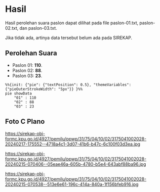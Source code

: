 # Hasil

Hasil perolehan suara paslon dapat dilihat pada file paslon-01.txt, paslon-02.txt, dan paslon-03.txt.

Jika tidak ada, artinya data tersebut belum ada pada SIREKAP.

## Perolehan Suara

 * Paslon 01: **110**.
 * Paslon 02: **88**.
 * Paslon 03: **23**.

```mermaid
%%{init: {"pie": {"textPosition": 0.5}, "themeVariables": {"pieOuterStrokeWidth": "5px"}} }%%
pie showData
    "01" : 110
    "02" : 88
    "03" : 23
```
## Foto C Plano

https://sirekap-obj-formc.kpu.go.id/4927/pemilu/ppwp/31/75/04/10/02/3175041002028-20240217-175552--4718a4c1-3d07-41b6-b47c-6c100f03d3ea.jpg

https://sirekap-obj-formc.kpu.go.id/4927/pemilu/ppwp/31/75/04/10/02/3175041002028-20240215-070406--05eae46a-605b-4780-b5e4-643abf88ba96.jpg

https://sirekap-obj-formc.kpu.go.id/4927/pemilu/ppwp/31/75/04/10/02/3175041002028-20240215-070538--513e6e61-196c-414a-840a-1f156bfeb916.jpg
